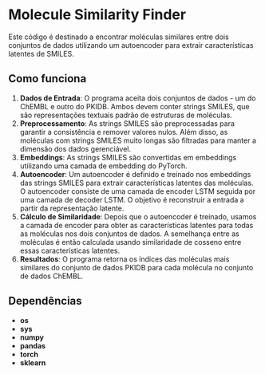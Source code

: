 # Molecule Similarity Finder

Este código é destinado a encontrar moléculas similares entre dois conjuntos de dados utilizando um autoencoder para extrair características latentes de SMILES.

## Como funciona

1. **Dados de Entrada**: O programa aceita dois conjuntos de dados - um do ChEMBL e outro do PKIDB. Ambos devem conter strings SMILES, que são representações textuais padrão de estruturas de moléculas.
2. **Preprocessamento**: As strings SMILES são preprocessadas para garantir a consistência e remover valores nulos. Além disso, as moléculas com strings SMILES muito longas são filtradas para manter a dimensão dos dados gerenciável.
3. **Embeddings**: As strings SMILES são convertidas em embeddings utilizando uma camada de embedding do PyTorch.
4. **Autoencoder**: Um autoencoder é definido e treinado nos embeddings das strings SMILES para extrair características latentes das moléculas. O autoencoder consiste de uma camada de encoder LSTM seguida por uma camada de decoder LSTM. O objetivo é reconstruir a entrada a partir da representação latente.
5. **Cálculo de Similaridade**: Depois que o autoencoder é treinado, usamos a camada de encoder para obter as características latentes para todas as moléculas nos dois conjuntos de dados. A semelhança entre as moléculas é então calculada usando similaridade de cosseno entre essas características latentes.
6. **Resultados**: O programa retorna os índices das moléculas mais similares do conjunto de dados PKIDB para cada molécula no conjunto de dados ChEMBL.

## Dependências

- **os**
- **sys**
- **numpy**
- **pandas**
- **torch**
- **sklearn**

